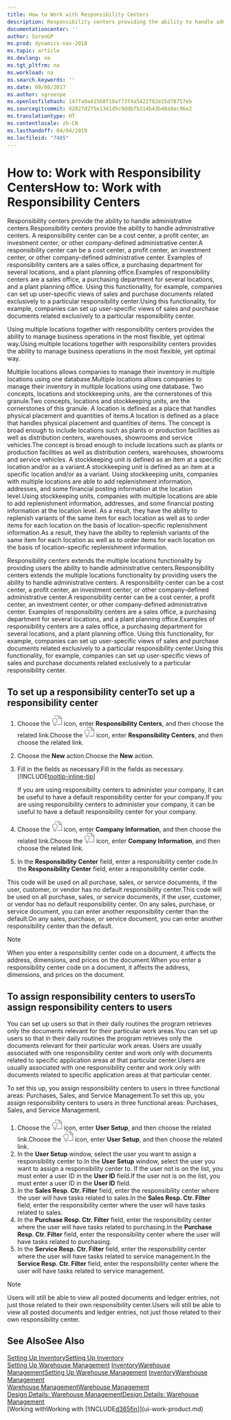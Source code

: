 ```yaml
---
title: How to Work with Responsibility Centers
description: Responsibility centers providing the ability to handle administrative centers. A responsibility center can be a cost center, a profit center, an investment center, or other company-defined administrative center.
documentationcenter: ''
author: SorenGP
ms.prod: dynamics-nav-2018
ms.topic: article
ms.devlang: na
ms.tgt_pltfrm: na
ms.workload: na
ms.search.keywords: ''
ms.date: 09/08/2017
ms.author: sgroespe
ms.openlocfilehash: 147fa9a41568f18af73f4a5422782e15d78757eb
ms.sourcegitcommit: 02827d275e1341d5c9ddb7b314b43b48a9ac96e2
ms.translationtype: HT
ms.contentlocale: zh-CN
ms.lasthandoff: 04/04/2019
ms.locfileid: "7485"
---
```

# <a name="how-to-work-with-responsibility-centers"></a><span data-ttu-id="e8e07-104">How to: Work with Responsibility Centers</span><span class="sxs-lookup"><span data-stu-id="e8e07-104">How to: Work with Responsibility Centers</span></span>
<span data-ttu-id="e8e07-105">Responsibility centers provide the ability to handle administrative centers.</span><span class="sxs-lookup"><span data-stu-id="e8e07-105">Responsibility centers provide the ability to handle administrative centers.</span></span> <span data-ttu-id="e8e07-106">A responsibility center can be a cost center, a profit center, an investment center, or other company-defined administrative center.</span><span class="sxs-lookup"><span data-stu-id="e8e07-106">A responsibility center can be a cost center, a profit center, an investment center, or other company-defined administrative center.</span></span> <span data-ttu-id="e8e07-107">Examples of responsibility centers are a sales office, a purchasing department for several locations, and a plant planning office.</span><span class="sxs-lookup"><span data-stu-id="e8e07-107">Examples of responsibility centers are a sales office, a purchasing department for several locations, and a plant planning office.</span></span> <span data-ttu-id="e8e07-108">Using this functionality, for example, companies can set up user-specific views of sales and purchase documents related exclusively to a particular responsibility center.</span><span class="sxs-lookup"><span data-stu-id="e8e07-108">Using this functionality, for example, companies can set up user-specific views of sales and purchase documents related exclusively to a particular responsibility center.</span></span>  

<span data-ttu-id="e8e07-109">Using multiple locations together with responsibility centers provides the ability to manage business operations in the most flexible, yet optimal way.</span><span class="sxs-lookup"><span data-stu-id="e8e07-109">Using multiple locations together with responsibility centers provides the ability to manage business operations in the most flexible, yet optimal way.</span></span>

<span data-ttu-id="e8e07-110">Multiple locations allows companies to manage their inventory in multiple locations using one database.</span><span class="sxs-lookup"><span data-stu-id="e8e07-110">Multiple locations allows companies to manage their inventory in multiple locations using one database.</span></span> <span data-ttu-id="e8e07-111">Two concepts, locations and stockkeeping units, are the cornerstones of this granule.</span><span class="sxs-lookup"><span data-stu-id="e8e07-111">Two concepts, locations and stockkeeping units, are the cornerstones of this granule.</span></span> <span data-ttu-id="e8e07-112">A location is defined as a place that handles physical placement and quantities of items.</span><span class="sxs-lookup"><span data-stu-id="e8e07-112">A location is defined as a place that handles physical placement and quantities of items.</span></span> <span data-ttu-id="e8e07-113">The concept is broad enough to include locations such as plants or production facilities as well as distribution centers, warehouses, showrooms and service vehicles.</span><span class="sxs-lookup"><span data-stu-id="e8e07-113">The concept is broad enough to include locations such as plants or production facilities as well as distribution centers, warehouses, showrooms and service vehicles.</span></span> <span data-ttu-id="e8e07-114">A stockkeeping unit is defined as an item at a specific location and/or as a variant.</span><span class="sxs-lookup"><span data-stu-id="e8e07-114">A stockkeeping unit is defined as an item at a specific location and/or as a variant.</span></span> <span data-ttu-id="e8e07-115">Using stockkeeping units, companies with multiple locations are able to add replenishment information, addresses, and some financial posting information at the location level.</span><span class="sxs-lookup"><span data-stu-id="e8e07-115">Using stockkeeping units, companies with multiple locations are able to add replenishment information, addresses, and some financial posting information at the location level.</span></span> <span data-ttu-id="e8e07-116">As a result, they have the ability to replenish variants of the same item for each location as well as to order items for each location on the basis of location-specific replenishment information.</span><span class="sxs-lookup"><span data-stu-id="e8e07-116">As a result, they have the ability to replenish variants of the same item for each location as well as to order items for each location on the basis of location-specific replenishment information.</span></span>  

<span data-ttu-id="e8e07-117">Responsibility centers extends the multiple locations functionality by providing users the ability to handle administrative centers.</span><span class="sxs-lookup"><span data-stu-id="e8e07-117">Responsibility centers extends the multiple locations functionality by providing users the ability to handle administrative centers.</span></span> <span data-ttu-id="e8e07-118">A responsibility center can be a cost center, a profit center, an investment center, or other company-defined administrative center.</span><span class="sxs-lookup"><span data-stu-id="e8e07-118">A responsibility center can be a cost center, a profit center, an investment center, or other company-defined administrative center.</span></span> <span data-ttu-id="e8e07-119">Examples of responsibility centers are a sales office, a purchasing department for several locations, and a plant planning office.</span><span class="sxs-lookup"><span data-stu-id="e8e07-119">Examples of responsibility centers are a sales office, a purchasing department for several locations, and a plant planning office.</span></span> <span data-ttu-id="e8e07-120">Using this functionality, for example, companies can set up user-specific views of sales and purchase documents related exclusively to a particular responsibility center.</span><span class="sxs-lookup"><span data-stu-id="e8e07-120">Using this functionality, for example, companies can set up user-specific views of sales and purchase documents related exclusively to a particular responsibility center.</span></span>

## <a name="to-set-up-a-responsibility-center"></a><span data-ttu-id="e8e07-121">To set up a responsibility center</span><span class="sxs-lookup"><span data-stu-id="e8e07-121">To set up a responsibility center</span></span>  
1.  <span data-ttu-id="e8e07-122">Choose the ![Search for Page or Report](media/ui-search/search_small.png "Search for Page or Report icon") icon, enter **Responsibility Centers**, and then choose the related link.</span><span class="sxs-lookup"><span data-stu-id="e8e07-122">Choose the ![Search for Page or Report](media/ui-search/search_small.png "Search for Page or Report icon") icon, enter **Responsibility Centers**, and then choose the related link.</span></span>  
2.  <span data-ttu-id="e8e07-123">Choose the **New** action.</span><span class="sxs-lookup"><span data-stu-id="e8e07-123">Choose the **New** action.</span></span>  
3.  <span data-ttu-id="e8e07-124">Fill in the fields as necessary.</span><span class="sxs-lookup"><span data-stu-id="e8e07-124">Fill in the fields as necessary.</span></span> [!INCLUDE[tooltip-inline-tip](includes/tooltip-inline-tip_md.md)]  

    <span data-ttu-id="e8e07-125">If you are using responsibility centers to administer your company, it can be useful to have a default responsibility center for your company.</span><span class="sxs-lookup"><span data-stu-id="e8e07-125">If you are using responsibility centers to administer your company, it can be useful to have a default responsibility center for your company.</span></span>
4. <span data-ttu-id="e8e07-126">Choose the ![Search for Page or Report](media/ui-search/search_small.png "Search for Page or Report icon") icon, enter **Company Information**, and then choose the related link.</span><span class="sxs-lookup"><span data-stu-id="e8e07-126">Choose the ![Search for Page or Report](media/ui-search/search_small.png "Search for Page or Report icon") icon, enter **Company Information**, and then choose the related link.</span></span>
5. <span data-ttu-id="e8e07-127">In the **Responsibility Center** field, enter a responsibility center code.</span><span class="sxs-lookup"><span data-stu-id="e8e07-127">In the **Responsibility Center** field, enter a responsibility center code.</span></span>

<span data-ttu-id="e8e07-128">This code will be used on all purchase, sales, or service documents, if the user, customer, or vendor has no default responsibility center.</span><span class="sxs-lookup"><span data-stu-id="e8e07-128">This code will be used on all purchase, sales, or service documents, if the user, customer, or vendor has no default responsibility center.</span></span> <span data-ttu-id="e8e07-129">On any sales, purchase, or service document, you can enter another responsibility center than the default.</span><span class="sxs-lookup"><span data-stu-id="e8e07-129">On any sales, purchase, or service document, you can enter another responsibility center than the default.</span></span>

> [!NOTE]  
>  <span data-ttu-id="e8e07-130">When you enter a responsibility center code on a document, it affects the address, dimensions, and prices on the document.</span><span class="sxs-lookup"><span data-stu-id="e8e07-130">When you enter a responsibility center code on a document, it affects the address, dimensions, and prices on the document.</span></span>  

## <a name="to-assign-responsibility-centers-to-users"></a><span data-ttu-id="e8e07-131">To assign responsibility centers to users</span><span class="sxs-lookup"><span data-stu-id="e8e07-131">To assign responsibility centers to users</span></span>  
<span data-ttu-id="e8e07-132">You can set up users so that in their daily routines the program retrieves only the documents relevant for their particular work areas.</span><span class="sxs-lookup"><span data-stu-id="e8e07-132">You can set up users so that in their daily routines the program retrieves only the documents relevant for their particular work areas.</span></span> <span data-ttu-id="e8e07-133">Users are usually associated with one responsibility center and work only with documents related to specific application areas at that particular center.</span><span class="sxs-lookup"><span data-stu-id="e8e07-133">Users are usually associated with one responsibility center and work only with documents related to specific application areas at that particular center.</span></span>  

<span data-ttu-id="e8e07-134">To set this up, you assign responsibility centers to users in three functional areas: Purchases, Sales, and Service Management.</span><span class="sxs-lookup"><span data-stu-id="e8e07-134">To set this up, you assign responsibility centers to users in three functional areas: Purchases, Sales, and Service Management.</span></span>  

1.  <span data-ttu-id="e8e07-135">Choose the ![Search for Page or Report](media/ui-search/search_small.png "Search for Page or Report icon") icon, enter **User Setup**, and then choose the related link.</span><span class="sxs-lookup"><span data-stu-id="e8e07-135">Choose the ![Search for Page or Report](media/ui-search/search_small.png "Search for Page or Report icon") icon, enter **User Setup**, and then choose the related link.</span></span>  
2.  <span data-ttu-id="e8e07-136">In the **User Setup** window, select the user you want to assign a responsibility center to.</span><span class="sxs-lookup"><span data-stu-id="e8e07-136">In the **User Setup** window, select the user you want to assign a responsibility center to.</span></span> <span data-ttu-id="e8e07-137">If the user not is on the list, you must enter a user ID in the **User ID** field.</span><span class="sxs-lookup"><span data-stu-id="e8e07-137">If the user not is on the list, you must enter a user ID in the **User ID** field.</span></span>  
3.  <span data-ttu-id="e8e07-138">In the **Sales Resp. Ctr. Filter** field, enter the responsibility center where the user will have tasks related to sales.</span><span class="sxs-lookup"><span data-stu-id="e8e07-138">In the **Sales Resp. Ctr. Filter** field, enter the responsibility center where the user will have tasks related to sales.</span></span>  
4.  <span data-ttu-id="e8e07-139">In the **Purchase Resp. Ctr. Filter** field, enter the responsibility center where the user will have tasks related to purchasing.</span><span class="sxs-lookup"><span data-stu-id="e8e07-139">In the **Purchase Resp. Ctr. Filter** field, enter the responsibility center where the user will have tasks related to purchasing.</span></span>  
5.  <span data-ttu-id="e8e07-140">In the **Service Resp. Ctr. Filter** field, enter the responsibility center where the user will have tasks related to service management.</span><span class="sxs-lookup"><span data-stu-id="e8e07-140">In the **Service Resp. Ctr. Filter** field, enter the responsibility center where the user will have tasks related to service management.</span></span>  

> [!NOTE]  
>  <span data-ttu-id="e8e07-141">Users will still be able to view all posted documents and ledger entries, not just those related to their own responsibility center.</span><span class="sxs-lookup"><span data-stu-id="e8e07-141">Users will still be able to view all posted documents and ledger entries, not just those related to their own responsibility center.</span></span>

## <a name="see-also"></a><span data-ttu-id="e8e07-142">See Also</span><span class="sxs-lookup"><span data-stu-id="e8e07-142">See Also</span></span>  
[<span data-ttu-id="e8e07-143">Setting Up Inventory</span><span class="sxs-lookup"><span data-stu-id="e8e07-143">Setting Up Inventory</span></span>](inventory-setup-inventory.md)  
<span data-ttu-id="e8e07-144">[Setting Up Warehouse Management](warehouse-setup-warehouse.md)
[Inventory](inventory-manage-inventory.md)[Warehouse Management](warehouse-manage-warehouse.md)</span><span class="sxs-lookup"><span data-stu-id="e8e07-144">[Setting Up Warehouse Management](warehouse-setup-warehouse.md)
[Inventory](inventory-manage-inventory.md)[Warehouse Management](warehouse-manage-warehouse.md)</span></span>  
[<span data-ttu-id="e8e07-145">Warehouse Management</span><span class="sxs-lookup"><span data-stu-id="e8e07-145">Warehouse Management</span></span>](warehouse-manage-warehouse.md)    
[<span data-ttu-id="e8e07-146">Design Details: Warehouse Management</span><span class="sxs-lookup"><span data-stu-id="e8e07-146">Design Details: Warehouse Management</span></span>](design-details-warehouse-management.md)  
[<span data-ttu-id="e8e07-147">Working with</span><span class="sxs-lookup"><span data-stu-id="e8e07-147">Working with</span></span> [!INCLUDE[d365fin](includes/d365fin_md.md)]](ui-work-product.md)
